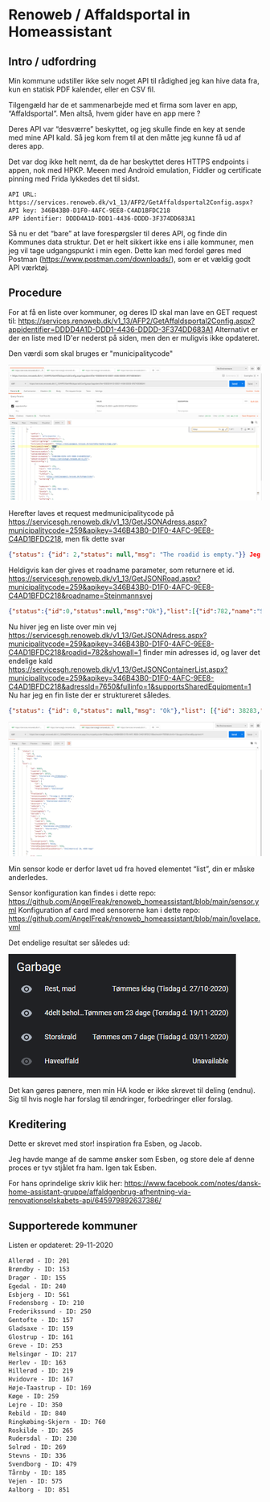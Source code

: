 
# Renoweb / Affaldsportal in Homeassistant

## Intro / udfordring

Min kommune udstiller ikke selv noget API til rådighed jeg kan hive data fra, kun en statisk PDF kalender, eller en CSV fil. 

Tilgengæld har de et sammenarbejde med et firma som laver en app, “Affaldsportal”. Men altså, hvem gider have en app mere ?

Deres API var “desværre” beskyttet, og jeg skulle finde en key at sende med mine API kald. Så jeg kom frem til at den måtte jeg kunne få ud af deres app. 

Det var dog ikke helt nemt, da de har beskyttet deres HTTPS endpoints i appen, nok med  HPKP. Meeen med Android emulation, Fiddler og certificate pinning med Frida lykkedes det til sidst.

```
API URL: https://services.renoweb.dk/v1_13/AFP2/GetAffaldsportal2Config.aspx?
API key: 346B43B0-D1F0-4AFC-9EE8-C4AD1BFDC218
APP identifier: DDDD4A1D-DDD1-4436-DDDD-3F374DD683A1
```

Så nu er det “bare” at lave forespørgsler til deres API, og finde din Kommunes data struktur. 
Det er helt sikkert ikke ens i alle kommuner, men jeg vil tage udgangspunkt i min egen. Dette kan med fordel gøres med Postman (https://www.postman.com/downloads/), som er et vældig godt API værktøj.

## Procedure

For at få en liste over kommuner, og deres ID skal man lave en GET request til: 
https://services.renoweb.dk/v1_13/AFP2/GetAffaldsportal2Config.aspx?appidentifier=DDDD4A1D-DDD1-4436-DDDD-3F374DD683A1
Alternativt er der en liste med ID'er nederst på siden, men den er muligvis ikke opdateret.

Den værdi som skal bruges er "municipalitycode"

![Image Init Postman request](https://github.com/AngelFreak/renoweb_homeassistant/blob/main/postman_init_request.png)

Herefter laves et request medmunicipalitycode på https://servicesgh.renoweb.dk/v1_13/GetJSONAdress.aspx?municipalitycode=259&apikey=346B43B0-D1F0-4AFC-9EE8-C4AD1BFDC218, men fik dette svar
```json
{"status": {"id": 2,"status": null,"msg": "The roadid is empty."}} Jeg mangler altså et roadid.
```

Heldigvis kan der gives et roadname parameter, som returnere et id. https://servicesgh.renoweb.dk/v1_13/GetJSONRoad.aspx?municipalitycode=259&apikey=346B43B0-D1F0-4AFC-9EE8-C4AD1BFDC218&roadname=Steinmannsvej
```json
{"status":{"id":0,"status":null,"msg":"Ok"},"list":[{"id":782,"name":"Steinmannsvej (4600)","fulllist":true}]}
```

Nu hiver jeg en liste over min vej https://servicesgh.renoweb.dk/v1_13/GetJSONAdress.aspx?municipalitycode=259&apikey=346B43B0-D1F0-4AFC-9EE8-C4AD1BFDC218&roadid=782&showall=1 finder min adresses id, og laver det endelige kald https://servicesgh.renoweb.dk/v1_13/GetJSONContainerList.aspx?municipalitycode=259&apikey=346B43B0-D1F0-4AFC-9EE8-C4AD1BFDC218&adressId=7650&fullinfo=1&supportsSharedEquipment=1
Nu har jeg en fin liste der er struktureret således.
```json
{"status": {"id": 0,"status": null,"msg": "Ok"},"list": [{"id": 38283,"rwadrid": 7650,"customerid": 18723,"name": "Storskrald stk/STORSKRALD","count": "1","module": {"id": 2,"name": "Storskrald","fractionname": "Storskrald"
```

![Image Final Postman request](https://github.com/AngelFreak/renoweb_homeassistant/blob/main/postman_final_request.png)

Min sensor kode er derfor lavet ud fra hoved elementet “list”, din er måske anderledes.

Sensor konfiguration kan findes i dette repo: https://github.com/AngelFreak/renoweb_homeassistant/blob/main/sensor.yml
Konfiguration af card med sensorerne kan i dette repo: https://github.com/AngelFreak/renoweb_homeassistant/blob/main/lovelace.yml

Det endelige resultat ser således ud:

![Image Hassio card](https://github.com/AngelFreak/renoweb_homeassistant/blob/main/hassio_garbage_card.png)

Det kan gøres pænere, men min HA kode er ikke skrevet til deling (endnu).
Sig til hvis nogle har forslag til ændringer, forbedringer eller forslag.

## Kreditering
Dette er skrevet med stor! inspiration fra Esben, og Jacob.

Jeg havde mange af de samme ønsker som Esben, og store dele af denne proces er tyv stjålet fra ham. Igen tak Esben.

For hans oprindelige skriv klik her: https://www.facebook.com/notes/dansk-home-assistant-gruppe/affaldgenbrug-afhentning-via-renovationselskabets-api/645979892637386/

## Supporterede kommuner
Listen er opdateret: 29-11-2020

```txt
Allerød - ID: 201
Brøndby - ID: 153
Dragør - ID: 155
Egedal - ID: 240
Esbjerg - ID: 561
Fredensborg - ID: 210
Frederikssund - ID: 250
Gentofte - ID: 157
Gladsaxe - ID: 159
Glostrup - ID: 161
Greve - ID: 253
Helsingør - ID: 217
Herlev - ID: 163
Hillerød - ID: 219
Hvidovre - ID: 167
Høje-Taastrup - ID: 169
Køge - ID: 259
Lejre - ID: 350
Rebild - ID: 840
Ringkøbing-Skjern - ID: 760
Roskilde - ID: 265
Rudersdal - ID: 230
Solrød - ID: 269
Stevns - ID: 336
Svendborg - ID: 479
Tårnby - ID: 185
Vejen - ID: 575
Aalborg - ID: 851
```
